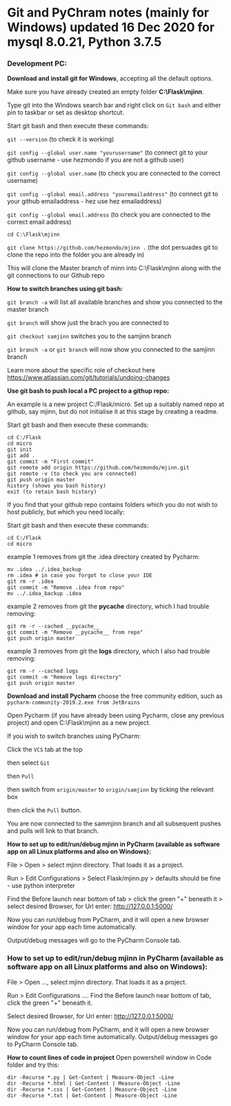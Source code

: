# Git and PyChram notes (mainly for Windows) updated 16 Dec 2020 for mysql 8.0.21, Python 3.7.5

### Development PC:

**Download and install git for Windows**, accepting all the default options.

Make sure you have already created an empty folder **C:\Flask\mjinn**.

Type git into the Windows search bar and right click on `Git bash` and either pin to taskbar or set as desktop shortcut.

Start git bash and then execute these commands:

`git --version` (to check it is working)

`git config --global user.name "yourusername"` (to connect git to your github username - use hezmondo if you are not a github user)

`git config --global user.name` (to check you are connected to the correct username)

`git config --global email.address "youremailaddress"` (to connect git to your github emailaddress - hez use hez emailaddress)

`git config --global email.address` (to check you are connected to the correct email address)

`cd C:\Flask\mjinn`

`git clone https://github.com/hezmondo/mjinn .`  (the dot persuades git to clone the repo into the folder you are already in)

This will clone the Master branch of minn into C:\Flask\mjinn along with the git connections to our Github repo


**How to switch branches using git bash:**

`git branch -a` will list all available branches and show you connected to the master branch

`git branch` will show just the brach you are connected to

`git checkout samjinn` switches you to the samjinn branch

`git branch -a` or `git branch` will now show you connected to the samjinn branch

Learn more about the specific role of checkout here https://www.atlassian.com/git/tutorials/undoing-changes


**Use git bash to push local a PC project to a githup repo:**

An example is a new project C:/Flask/micro.  Set up a suitably named repo at github, say mjinn,
but do not initialise it at this stage by creating a readme.

Start git bash and then execute these commands:

	cd C:/Flask
	cd micro
	git init
	git add .
	git commit -m "First commit"
	git remote add origin https://github.com/hezmondo/mjinn.git
	git remote -v (to check you are connected)
	git push origin master
	history (shows you bash history)
	exit (to retain bash history)

If you find that your github repo contains folders which you do not wish to host publicly, but which you need locally:

Start git bash and then execute these commands:

	cd C:/Flask
	cd micro
	
example 1 removes from git the .idea directory created by Pycharm:

	mv .idea ../.idea_backup
	rm .idea # in case you forgot to close your IDE
	git rm -r .idea
	git commit -m "Remove .idea from repo"
	mv ../.idea_backup .idea 

example 2 removes from git the __pycache__ directory, which I had trouble removing:

	git rm -r --cached __pycache__
	git commit -m "Remove __pycache__ from repo"
	git push origin master

example 3 removes from git the **logs** directory, which I also had trouble removing:

	git rm -r --cached logs
	git commit -m "Remove logs directory"
	git push origin master


**Download and install Pycharm**  choose the free community edition, such as `pycharm-community-2019.2.exe from JetBrains`

Open Pycharm (if you have already been using Pycharm, close any previous project) and open C:\Flask\mjinn as a new project.

If you wish to switch branches using PyCharm:

Click the `VCS` tab at the top 

then select `Git` 

then `Pull` 

then switch from `origin/master` to `origin/samjinn` by ticking the relevant box

then click the `Pull` button.

You are now connected to the sammjinn branch and all subsequent pushes and pulls will link to that branch.

**How to set up to edit/run/debug mjinn in PyCharm (available as software app on all Linux platforms and also on Windows):**

File > Open > select mjinn directory. That loads it as a project.

Run > Edit Configurations > Select Flask/mjinn.py > defaults should be fine - use python interpreter

Find the Before launch near bottom of tab > click the green "+" beneath it > select desired Browser, for Url enter: http://127.0.0.1:5000/

Now you can run/debug from PyCharm, and it will open a new browser window for your app each time automatically. 

Output/debug messages will go to the PyCharm Console tab.

### How to set up to edit/run/debug mjinn in PyCharm (available as software app on all Linux platforms and also on Windows):

File > Open ..., select mjinn directory.  That loads it as a project.

Run > Edit Configurations ....  Find the Before launch near bottom of tab, click the green "+" beneath it.

Select desired Browser, for Url enter: http://127.0.0.1:5000/

Now you can run/debug from PyCharm, and it will open a new browser window for your app each time automatically.  Output/debug messages go to PyCharm Console tab.


**How to count lines of code in project**  Open powershell window in Code folder and try this:

    dir -Recurse *.py | Get-Content | Measure-Object -Line
    dir -Recurse *.html | Get-Content | Measure-Object -Line
    dir -Recurse *.css | Get-Content | Measure-Object -Line
    dir -Recurse *.txt | Get-Content | Measure-Object -Line

